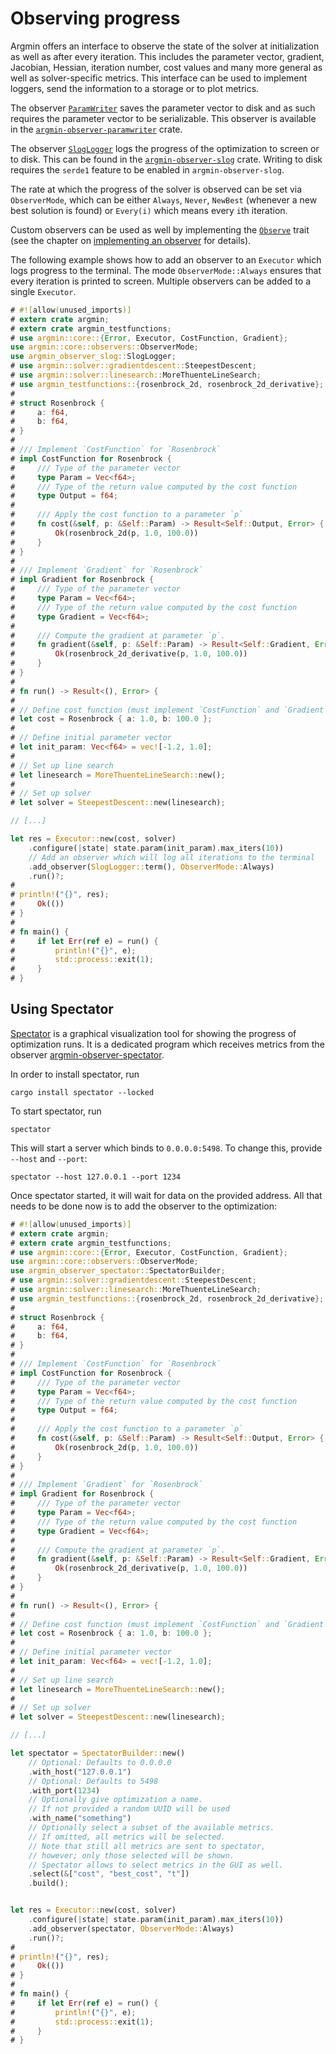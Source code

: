 # Observing progress

Argmin offers an interface to observe the state of the solver at initialization as well as after every iteration.
This includes the parameter vector, gradient, Jacobian, Hessian, iteration number, cost values and many more general as well as solver-specific metrics.
This interface can be used to implement loggers, send the information to a storage or to plot metrics.

The observer [`ParamWriter`](https://docs.rs/argmin-observer-paramwriter/latest/argmin_observer_paramwriter/struct.ParamWriter.html) saves the parameter vector
to disk and as such requires the parameter vector to be serializable.
This observer is available in the [`argmin-observer-paramwriter`](https://crates.io/crates/argmin-observer-paramwriter) crate.

The observer [`SlogLogger`](https://docs.rs/argmin-observer-slog/latest/argmin_observer_slog/struct.SlogLogger.html) logs the progress of the optimization to screen or to disk.
This can be found in the [`argmin-observer-slog`](https://crates.io/crates/argmin-observer-slog) crate.
Writing to disk requires the `serde1` feature to be enabled in `argmin-observer-slog`.

The rate at which the progress of the solver is observed can be set via `ObserverMode`,
which can be either `Always`, `Never`, `NewBest` (whenever a new best solution is found) or `Every(i)` which means every `i`th iteration.

Custom observers can be used as well by implementing the [`Observe`](https://docs.rs/argmin/latest/argmin/core/observers/trait.Observe.html) trait
(see the chapter on [implementing an observer](./implementing_observer.md) for details).

The following example shows how to add an observer to an `Executor` which logs progress to the terminal.
The mode `ObserverMode::Always` ensures that every iteration is printed to screen.
Multiple observers can be added to a single `Executor`.

```rust
# #![allow(unused_imports)]
# extern crate argmin;
# extern crate argmin_testfunctions;
# use argmin::core::{Error, Executor, CostFunction, Gradient};
use argmin::core::observers::ObserverMode;
use argmin_observer_slog::SlogLogger;
# use argmin::solver::gradientdescent::SteepestDescent;
# use argmin::solver::linesearch::MoreThuenteLineSearch;
# use argmin_testfunctions::{rosenbrock_2d, rosenbrock_2d_derivative};
#
# struct Rosenbrock {
#     a: f64,
#     b: f64,
# }
#
# /// Implement `CostFunction` for `Rosenbrock`
# impl CostFunction for Rosenbrock {
#     /// Type of the parameter vector
#     type Param = Vec<f64>;
#     /// Type of the return value computed by the cost function
#     type Output = f64;
#
#     /// Apply the cost function to a parameter `p`
#     fn cost(&self, p: &Self::Param) -> Result<Self::Output, Error> {
#         Ok(rosenbrock_2d(p, 1.0, 100.0))
#     }
# }
#
# /// Implement `Gradient` for `Rosenbrock`
# impl Gradient for Rosenbrock {
#     /// Type of the parameter vector
#     type Param = Vec<f64>;
#     /// Type of the return value computed by the cost function
#     type Gradient = Vec<f64>;
#
#     /// Compute the gradient at parameter `p`.
#     fn gradient(&self, p: &Self::Param) -> Result<Self::Gradient, Error> {
#         Ok(rosenbrock_2d_derivative(p, 1.0, 100.0))
#     }
# }
#
# fn run() -> Result<(), Error> {
# 
# // Define cost function (must implement `CostFunction` and `Gradient`)
# let cost = Rosenbrock { a: 1.0, b: 100.0 };
#  
# // Define initial parameter vector
# let init_param: Vec<f64> = vec![-1.2, 1.0];
#  
# // Set up line search
# let linesearch = MoreThuenteLineSearch::new();
#  
# // Set up solver
# let solver = SteepestDescent::new(linesearch);

// [...]

let res = Executor::new(cost, solver)
    .configure(|state| state.param(init_param).max_iters(10))
    // Add an observer which will log all iterations to the terminal
    .add_observer(SlogLogger::term(), ObserverMode::Always)
    .run()?;
#
# println!("{}", res);
#     Ok(())
# }
#
# fn main() {
#     if let Err(ref e) = run() {
#         println!("{}", e);
#         std::process::exit(1);
#     }
# }
```

## Using Spectator

[Spectator](https://crates.io/crates/spectator)  is a graphical visualization tool for showing the progress of optimization runs.
It is a dedicated program which receives metrics from the observer [argmin-observer-spectator](https://crates.io/crates/argmin-observer-spectator). 

In order to install spectator, run

```shell
cargo install spectator --locked
```

To start spectator, run

```shell
spectator
```

This will start a server which binds to `0.0.0.0:5498`. To change this, provide `--host` and `--port`:

```shell
spectator --host 127.0.0.1 --port 1234
```

Once spectator started, it will wait for data on the provided address. 
All that needs to be done now is to add the observer to the optimization:

```rust
# #![allow(unused_imports)]
# extern crate argmin;
# extern crate argmin_testfunctions;
# use argmin::core::{Error, Executor, CostFunction, Gradient};
use argmin::core::observers::ObserverMode;
use argmin_observer_spectator::SpectatorBuilder;
# use argmin::solver::gradientdescent::SteepestDescent;
# use argmin::solver::linesearch::MoreThuenteLineSearch;
# use argmin_testfunctions::{rosenbrock_2d, rosenbrock_2d_derivative};
#
# struct Rosenbrock {
#     a: f64,
#     b: f64,
# }
#
# /// Implement `CostFunction` for `Rosenbrock`
# impl CostFunction for Rosenbrock {
#     /// Type of the parameter vector
#     type Param = Vec<f64>;
#     /// Type of the return value computed by the cost function
#     type Output = f64;
#
#     /// Apply the cost function to a parameter `p`
#     fn cost(&self, p: &Self::Param) -> Result<Self::Output, Error> {
#         Ok(rosenbrock_2d(p, 1.0, 100.0))
#     }
# }
#
# /// Implement `Gradient` for `Rosenbrock`
# impl Gradient for Rosenbrock {
#     /// Type of the parameter vector
#     type Param = Vec<f64>;
#     /// Type of the return value computed by the cost function
#     type Gradient = Vec<f64>;
#
#     /// Compute the gradient at parameter `p`.
#     fn gradient(&self, p: &Self::Param) -> Result<Self::Gradient, Error> {
#         Ok(rosenbrock_2d_derivative(p, 1.0, 100.0))
#     }
# }
#
# fn run() -> Result<(), Error> {
# 
# // Define cost function (must implement `CostFunction` and `Gradient`)
# let cost = Rosenbrock { a: 1.0, b: 100.0 };
#  
# // Define initial parameter vector
# let init_param: Vec<f64> = vec![-1.2, 1.0];
#  
# // Set up line search
# let linesearch = MoreThuenteLineSearch::new();
#  
# // Set up solver
# let solver = SteepestDescent::new(linesearch);

// [...]

let spectator = SpectatorBuilder::new()
    // Optional: Defaults to 0.0.0.0
    .with_host("127.0.0.1")
    // Optional: Defaults to 5498
    .with_port(1234)
    // Optionally give optimization a name.
    // If not provided a random UUID will be used
    .with_name("something")
    // Optionally select a subset of the available metrics.
    // If omitted, all metrics will be selected.
    // Note that still all metrics are sent to spectator,
    // however; only those selected will be shown.
    // Spectator allows to select metrics in the GUI as well.
    .select(&["cost", "best_cost", "t"])
    .build();


let res = Executor::new(cost, solver)
    .configure(|state| state.param(init_param).max_iters(10))
    .add_observer(spectator, ObserverMode::Always)
    .run()?;
#
# println!("{}", res);
#     Ok(())
# }
#
# fn main() {
#     if let Err(ref e) = run() {
#         println!("{}", e);
#         std::process::exit(1);
#     }
# }
```
